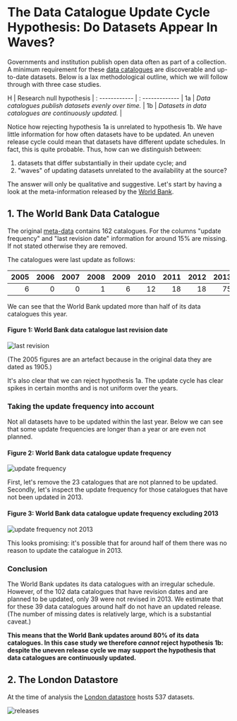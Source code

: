 # The Data Catalogue Update Cycle Hypothesis: Do Datasets Appear In Waves?

Governments and institution publish open data often as part of a collection. A minimum requirement for these [data catalogues](http://datacatalogs.org/) are discoverable and up-to-date datasets. Below is a lax methodological outline, which we will follow through with three case studies.


H | Research null hypothesis |
: ------------ | : ------------- |
1a | *Data catalogues publish datasets evenly over time.* |
1b | *Datasets in data catalogues are continuously updated.* | 


<!--Research null hypothesis 1a:
*Data catalogues publish datasets evenly over time.*

Research null hypothesis 1b:
*Datasets in data catalogues are continuously updated.*-->

Notice how rejecting hypothesis 1a is unrelated to hypothesis 1b. We have little information for how often datasets have to be updated. An uneven release cycle could mean that datasets have different update schedules. In fact, this is quite probable. Thus, how can we distinguish between:

1. datasets that differ substantially in their update cycle; and
2. "waves" of updating datasets unrelated to the availability at the source?

The answer will only be qualitative and suggestive. Let's start by having a look at the meta-information released by the [World Bank](http://data.worldbank.org). 

## 1. The World Bank Data Catalogue

The original [meta-data](http://datacatalog.worldbank.org/) contains 162 catalogues. For the columns "update frequency" and "last revision date" information for around 15% are missing. If not stated otherwise they are removed. 

The catalogues were last update as follows:

2005 | 2006| 2007 | 2008 | 2009 | 2010 | 2011 | 2012 | 2013
 --: | --: |  --: | --:  |  --: | --:  | --:  | --:  | --:
   6 | 0   | 0    |  1   |    6 |  12  |  18  |  18  |  75 
   
We can see that the World Bank updated more than half of its data catalogues this year.

#### Figure 1: World Bank data catalogue last revision date 
![last revision](https://raw.github.com/theodi/R-projects/master/data-portal-analysis/graphics/last-revision.png)

(The 2005 figures are an artefact because in the original data they are dated as 1905.)

It's also clear that we can reject hypothesis 1a. The update cycle has clear spikes in certain months and is not uniform over the years.

### Taking the update frequency into account

Not all datasets have to be updated within the last year. Below we can see that some update frequencies are longer than a year or are even not planned.

#### Figure 2: World Bank data catalogue update frequency
![update frequency](https://raw.github.com/theodi/R-projects/master/data-portal-analysis/graphics/update-frequency.png)

First, let's remove the 23 catalogues that are not planned to be updated.
Secondly, let's inspect the update frequency for those catalogues that have not been updated in 2013.

#### Figure 3: World Bank data catalogue update frequency excluding 2013
![update frequency not 2013](https://raw.github.com/theodi/R-projects/master/data-portal-analysis/graphics/update-frequency-not2013.png)

This looks promising: it's possible that for around half of them there was no reason to update the catalogue in 2013. 

### Conclusion

The World Bank updates its data catalogues with an irregular schedule. However, of the 102 data catalogues that have revision dates and are planned to be updated, only 39 were not revised in 2013. We estimate that for these 39 data catalogues around half do not have an updated release. (The number of missing dates is relatively large, which is a substantial caveat.)

<!--This is a positive framing – we could also say "hasn't updated around 20%"-->
**This means that the World Bank updates around 80% of its data catalogues. In this case study we therefore *cannot* reject hypothesis 1b: despite the uneven release cycle we may support the hypothesis that data catalogues are continuously updated.**

## 2. The London Datastore

At the time of analysis the [London datastore](http://data.london.gov.uk) hosts 537 datasets. 

![releases](https://github.com/theodi/R-projects/blob/master/data-portal-analysis/graphics/London%20-%20releases%20per%20month.png)




